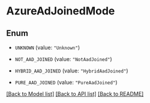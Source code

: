# AzureAdJoinedMode

## Enum


* `UNKNOWN` (value: `"Unknown"`)

* `NOT_AAD_JOINED` (value: `"NotAadJoined"`)

* `HYBRID_AAD_JOINED` (value: `"HybridAadJoined"`)

* `PURE_AAD_JOINED` (value: `"PureAadJoined"`)


[[Back to Model list]](../README.md#documentation-for-models) [[Back to API list]](../README.md#documentation-for-api-endpoints) [[Back to README]](../README.md)


